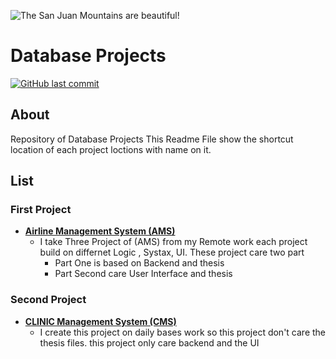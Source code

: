 ![The San Juan Mountains are beautiful!](C:\Users\samiwadho\Downloads\Database.jpg "San Juan Mountains")

# Database Projects
[![GitHub last commit](https://img.shields.io/github/last-commit/samiwadh/Database-Project?color=%23f54242)](https://github.com/samiwadh/Database-Project)
## About
Repository of Database Projects This Readme File show the shortcut location of each project loctions with name on it.

## List

### First Project 
  - **[Airline Management System (AMS)](https://github.com/samiwadh/Database-Project/tree/main/List%20of%20project/Airline%20Management%20System)**
    - I take Three Project of (AMS) from my Remote work each project build on differnet Logic , Systax, UI. These project care two part
      - Part One is based on Backend and thesis
      - Part Second care User Interface and thesis
### Second Project 
  - **[CLINIC Management System (CMS)](https://github.com/samiwadh/Database-Project/tree/main/List%20of%20project/CLINIC%20Management%20System)**
    -  I create this project on daily bases work so this project don't care the thesis files. this project only care backend and the UI 
